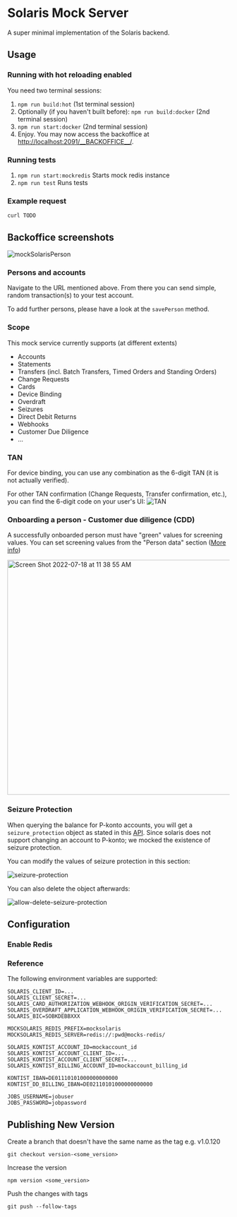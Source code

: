 # Solaris Mock Server

A super minimal implementation of the Solaris backend.

## Usage

### Running with hot reloading enabled

You need two terminal sessions:

1. `npm run build:hot` (1st terminal session)
2. Optionally (if you haven't built before): `npm run build:docker` (2nd terminal session)
3. `npm run start:docker` (2nd terminal session)
4. Enjoy. You may now access the backoffice at [http://localhost:2091/\_\_BACKOFFICE\_\_/](http://localhost:2091/__BACKOFFICE__/).

### Running tests

1. `npm run start:mockredis` Starts mock redis instance
2. `npm run test` Runs tests

### Example request

```
curl TODO
```

## Backoffice screenshots

![mockSolarisPerson](https://user-images.githubusercontent.com/47757191/189340823-2b200e6f-5068-4a32-8936-9b7b4d7ae38e.png)

### Persons and accounts

Navigate to the URL mentioned above. From there you can send simple, random transaction(s) to your test account.

To add further persons, please have a look at the `savePerson` method.

### Scope

This mock service currently supports (at different extents)

- Accounts
- Statements
- Transfers (incl. Batch Transfers, Timed Orders and Standing Orders)
- Change Requests
- Cards
- Device Binding
- Overdraft
- Seizures
- Direct Debit Returns
- Webhooks
- Customer Due Diligence
- ...

### TAN

For device binding, you can use any combination as the 6-digit TAN (it is not actually verified).

For other TAN confirmation (Change Requests, Transfer confirmation, etc.), you can find the 6-digit code on your user's UI:
![TAN](https://github.com/kontist/mock-solaris/blob/assets/tan.png)

### Onboarding a person - Customer due diligence (CDD)

A successfully onboarded person must have "green" values for screening values.
You can set screening values from the "Person data" section ([More info](https://docs.solarisbank.com/guides/get-started/digital-banking/onboard-person/#customer-due-diligence-cdd))

<img width="532" alt="Screen Shot 2022-07-18 at 11 38 55 AM" src="https://user-images.githubusercontent.com/6367201/179475427-58af2c02-b229-4cab-96a2-089f45356e60.png">

### Seizure Protection

When querying the balance for P-konto accounts, you will get a `seizure_protection` object as stated in this [API](https://docs.solarisgroup.com/api-reference/digital-banking/account-management/#tag/Accounts/paths/~1v1~1accounts~1{account_id}~1balance/get). Since solaris does not support changing an account to P-konto; we mocked the existence of seizure protection.

You can modify the values of seizure protection in this section:

![seizure-protection](https://user-images.githubusercontent.com/47757191/189342102-a69a6a30-bc25-4fc1-bf9a-ba6ee45a76ff.png)

You can also delete the object afterwards:

![allow-delete-seizure-protection](https://user-images.githubusercontent.com/47757191/189342305-284ebf13-af56-4166-b71a-8591eea0f82a.png)

## Configuration

### Enable Redis

### Reference

The following environment variables are supported:

```
SOLARIS_CLIENT_ID=...
SOLARIS_CLIENT_SECRET=...
SOLARIS_CARD_AUTHORIZATION_WEBHOOK_ORIGIN_VERIFICATION_SECRET=...
SOLARIS_OVERDRAFT_APPLICATION_WEBHOOK_ORIGIN_VERIFICATION_SECRET=...
SOLARIS_BIC=SOBKDEBBXXX

MOCKSOLARIS_REDIS_PREFIX=mocksolaris
MOCKSOLARIS_REDIS_SERVER=redis://:pwd@mocks-redis/

SOLARIS_KONTIST_ACCOUNT_ID=mockaccount_id
SOLARIS_KONTIST_ACCOUNT_CLIENT_ID=...
SOLARIS_KONTIST_ACCOUNT_CLIENT_SECRET=...
SOLARIS_KONTIST_BILLING_ACCOUNT_ID=mockaccount_billing_id

KONTIST_IBAN=DE01110101000000000000
KONTIST_DD_BILLING_IBAN=DE02110101000000000000

JOBS_USERNAME=jobuser
JOBS_PASSWORD=jobpassword
```

## Publishing New Version

Create a branch that doesn't have the same name as the tag e.g. v1.0.120

```
git checkout version-<some_version>
```

Increase the version

```
npm version <some_version>
```

Push the changes with tags

```
git push --follow-tags
```
